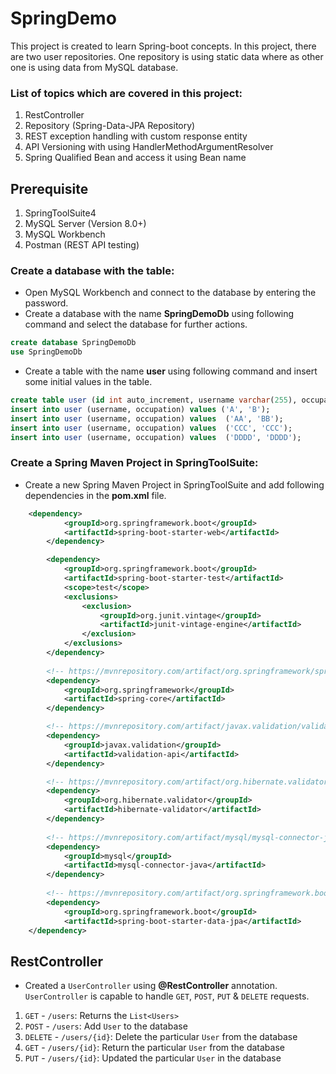 # SpringDemo

This project is created to learn Spring-boot concepts. In this project, there are two user repositories. One repository is using static data where as other one is using data from MySQL database.

### List of topics which are covered in this project:

1. RestController
2. Repository (Spring-Data-JPA Repository)
3. REST exception handling with custom response entity
4. API Versioning with using HandlerMethodArgumentResolver
5. Spring Qualified Bean and access it using Bean name

## Prerequisite

1. SpringToolSuite4
2. MySQL Server (Version 8.0+)
3. MySQL Workbench
4. Postman (REST API testing)

### Create a database with the table:

- Open MySQL Workbench and connect to the database by entering the password.
- Create a database with the name **SpringDemoDb** using following command and select the database for further actions.
```sql
create database SpringDemoDb
use SpringDemoDb
```
- Create a table with the name **user** using following command and insert some initial values in the table.
```sql
create table user (id int auto_increment, username varchar(255), occupation varchar(255), primary key (id));
insert into user (username, occupation) values ('A', 'B');
insert into user (username, occupation) values  ('AA', 'BB');
insert into user (username, occupation) values  ('CCC', 'CCC');
insert into user (username, occupation) values  ('DDDD', 'DDDD');
```

### Create a Spring Maven Project in SpringToolSuite:

- Create a new Spring Maven Project in SpringToolSuite and add following dependencies in the **pom.xml** file.
```xml
    <dependency>
			<groupId>org.springframework.boot</groupId>
			<artifactId>spring-boot-starter-web</artifactId>
		</dependency>

		<dependency>
			<groupId>org.springframework.boot</groupId>
			<artifactId>spring-boot-starter-test</artifactId>
			<scope>test</scope>
			<exclusions>
				<exclusion>
					<groupId>org.junit.vintage</groupId>
					<artifactId>junit-vintage-engine</artifactId>
				</exclusion>
			</exclusions>
		</dependency>
    
		<!-- https://mvnrepository.com/artifact/org.springframework/spring-core -->
		<dependency>
			<groupId>org.springframework</groupId>
			<artifactId>spring-core</artifactId>
		</dependency>

		<!-- https://mvnrepository.com/artifact/javax.validation/validation-api -->
		<dependency>
			<groupId>javax.validation</groupId>
			<artifactId>validation-api</artifactId>
		</dependency>

		<!-- https://mvnrepository.com/artifact/org.hibernate.validator/hibernate-validator -->
		<dependency>
			<groupId>org.hibernate.validator</groupId>
			<artifactId>hibernate-validator</artifactId>
		</dependency>
    
		<!-- https://mvnrepository.com/artifact/mysql/mysql-connector-java -->
		<dependency>
			<groupId>mysql</groupId>
			<artifactId>mysql-connector-java</artifactId>
		</dependency>
    
		<!-- https://mvnrepository.com/artifact/org.springframework.boot/spring-boot-starter-data-jpa -->
		<dependency>
			<groupId>org.springframework.boot</groupId>
			<artifactId>spring-boot-starter-data-jpa</artifactId>
	</dependency>
```

## RestController

- Created a `UserController` using **@RestController** annotation. `UserController` is capable to handle `GET`, `POST`, `PUT` & `DELETE` requests.
1. `GET` - `/users`: Returns the `List<Users>`
2. `POST` - `/users`: Add `User` to the database
3. `DELETE` - `/users/{id}`: Delete the particular `User` from the database
4. `GET` - `/users/{id}`: Return the particular `User` from the database
5. `PUT` - `/users/{id}`: Updated the particular `User` in the database
